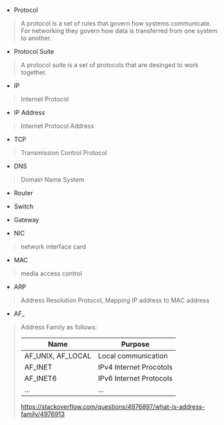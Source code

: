 * Protocol
> A protocol is a set of rules that govern how systems communicate. For networking they govern how data is transferred from one system to another.

* Protocol Suite
> A protocol suite is a set of protocols that are desinged to work together.

* IP
> Internet Protocol

* IP Address
> Internet Protocol Address

* TCP
> Transmission Control Protocol

* DNS
> Domain Name System

* Router
> 

* Switch
>

* Gateway
>

* NIC
> network interface card

* MAC
> media access control

* ARP
> Address Resolution Protocol, Mapping IP address to MAC address

* AF_

> Address Family as follows:
>
> | Name              | Purpose                 |
> | ----------------- | ----------------------- |
> | AF_UNIX, AF_LOCAL | Local communication     |
> | AF_INET           | IPv4 Internet Procotols |
> | AF_INET6          | IPv6 Internet Protocols |
> | ...               | ...                     |
>
> <https://stackoverflow.com/questions/4976897/what-is-address-family/4976913>